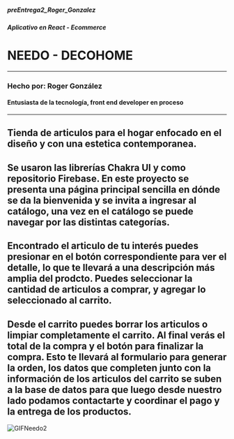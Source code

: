 ##### preEntrega2_Roger_Gonzalez

##### Aplicativo en React - Ecommerce

# **NEEDO - DECOHOME**
***
### Hecho por: Roger González
#### Entusiasta de la tecnología, front end developer en proceso

***
## Tienda de articulos para el hogar enfocado en el diseño y con una estetica contemporanea. 

## Se usaron las librerías Chakra UI y como repositorio Firebase. En este proyecto se presenta una página principal sencilla en dónde se da la bienvenida y se invita a ingresar al catálogo, una vez en el catálogo se puede navegar por las distintas categorías. 

## Encontrado el articulo de tu interés puedes presionar en el botón correspondiente para ver el detalle, lo que te llevará a una descripción más amplia del prodcto. Puedes seleccionar la cantidad de articulos a comprar, y agregar lo seleccionado al carrito.

## Desde el carrito puedes borrar los articulos o limpiar completamente el carrito. Al final verás el total de la compra y el botón para finalizar la compra. Esto te llevará al formulario para generar la orden, los datos que completen junto con la información de los articulos del carrito se suben a la base de datos para que luego desde nuestro lado podamos contactarte y coordinar el pago y la entrega de los productos.


![GIFNeedo2](https://github.com/Gozzco/preEntrega2_Roger_Gonzalez/assets/118758175/5c9322d0-3a3b-40eb-9d8e-8a88fa404152)



